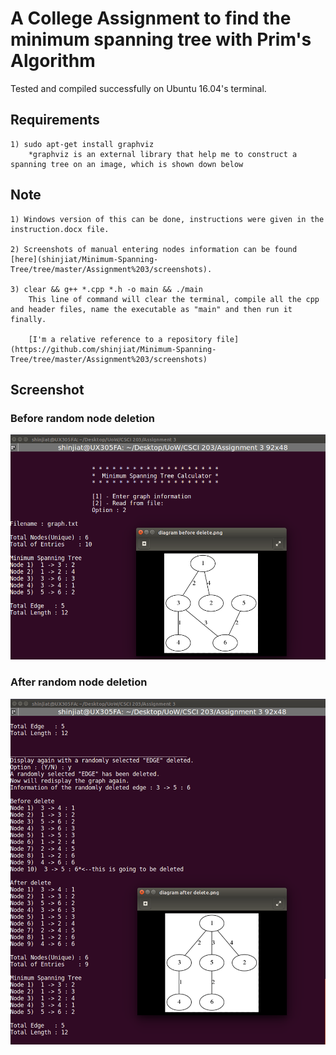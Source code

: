 # A College Assignment to find the minimum spanning tree with Prim's Algorithm
Tested and compiled successfully on Ubuntu 16.04's terminal.

## Requirements
    1) sudo apt-get install graphviz 
        *graphviz is an external library that help me to construct a spanning tree on an image, which is shown down below
    

    
    
## Note
    1) Windows version of this can be done, instructions were given in the instruction.docx file.
    
    2) Screenshots of manual entering nodes information can be found [here](shinjiat/Minimum-Spanning-Tree/tree/master/Assignment%203/screenshots).
    
    3) clear && g++ *.cpp *.h -o main && ./main
        This line of command will clear the terminal, compile all the cpp and header files, name the executable as "main" and then run it finally.
        
        [I'm a relative reference to a repository file](https://github.com/shinjiat/Minimum-Spanning-Tree/tree/master/Assignment%203/screenshots)

## Screenshot
### Before random node deletion
![image](https://github.com/shinjiat/Minimum-Spanning-Tree/blob/master/Assignment%203/screenshots/read%20from%20file%201.png?raw=true)


### After random node deletion
![image](https://github.com/shinjiat/Minimum-Spanning-Tree/blob/master/Assignment%203/screenshots/read%20from%20file%202.png?raw=true)

